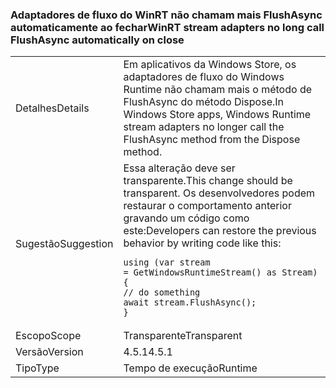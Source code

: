 ### <a name="winrt-stream-adapters-no-long-call-flushasync-automatically-on-close"></a><span data-ttu-id="5a7a1-101">Adaptadores de fluxo do WinRT não chamam mais FlushAsync automaticamente ao fechar</span><span class="sxs-lookup"><span data-stu-id="5a7a1-101">WinRT stream adapters no long call FlushAsync automatically on close</span></span>

|   |   |
|---|---|
|<span data-ttu-id="5a7a1-102">Detalhes</span><span class="sxs-lookup"><span data-stu-id="5a7a1-102">Details</span></span>|<span data-ttu-id="5a7a1-103">Em aplicativos da Windows Store, os adaptadores de fluxo do Windows Runtime não chamam mais o método de FlushAsync do método Dispose.</span><span class="sxs-lookup"><span data-stu-id="5a7a1-103">In Windows Store apps, Windows Runtime stream adapters no longer call the FlushAsync method from the Dispose method.</span></span>|
|<span data-ttu-id="5a7a1-104">Sugestão</span><span class="sxs-lookup"><span data-stu-id="5a7a1-104">Suggestion</span></span>|<span data-ttu-id="5a7a1-105">Essa alteração deve ser transparente.</span><span class="sxs-lookup"><span data-stu-id="5a7a1-105">This change should be transparent.</span></span> <span data-ttu-id="5a7a1-106">Os desenvolvedores podem restaurar o comportamento anterior gravando um código como este:</span><span class="sxs-lookup"><span data-stu-id="5a7a1-106">Developers can restore the previous behavior by writing code like this:</span></span><pre><code class="language-csharp">using (var stream = GetWindowsRuntimeStream() as Stream)&#13;&#10;{&#13;&#10;// do something&#13;&#10;await stream.FlushAsync();&#13;&#10;}&#13;&#10;</code></pre>|
|<span data-ttu-id="5a7a1-107">Escopo</span><span class="sxs-lookup"><span data-stu-id="5a7a1-107">Scope</span></span>|<span data-ttu-id="5a7a1-108">Transparente</span><span class="sxs-lookup"><span data-stu-id="5a7a1-108">Transparent</span></span>|
|<span data-ttu-id="5a7a1-109">Versão</span><span class="sxs-lookup"><span data-stu-id="5a7a1-109">Version</span></span>|<span data-ttu-id="5a7a1-110">4.5.1</span><span class="sxs-lookup"><span data-stu-id="5a7a1-110">4.5.1</span></span>|
|<span data-ttu-id="5a7a1-111">Tipo</span><span class="sxs-lookup"><span data-stu-id="5a7a1-111">Type</span></span>|<span data-ttu-id="5a7a1-112">Tempo de execução</span><span class="sxs-lookup"><span data-stu-id="5a7a1-112">Runtime</span></span>|

